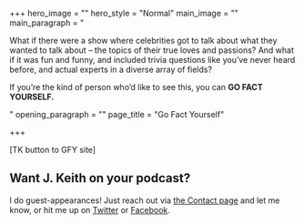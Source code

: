 +++
hero_image = ""
hero_style = "Normal"
main_image = ""
main_paragraph = "<p>What if there were a show where celebrities got to talk about what they wanted to talk about – the topics of their true loves and passions? And what if it was fun and funny, and included trivia questions like you’ve never heard before, and actual experts in a diverse array of fields?</p><p>If you’re the kind of person who’d like to see this, you can <strong>GO FACT YOURSELF.</strong></p>"
opening_paragraph = ""
page_title = "Go Fact Yourself"

+++

\[TK button to GFY site\]

## Want J. Keith on your podcast?

I do guest-appearances! Just reach out via [the Contact page](/contact "Contact Page") and let me know, or hit me up on [Twitter](http://twitter.com/@j_keith "J. Keith on Twitter") or [Facebook](http://www.facebook.com/jkeithdotnet "J. Keith on Facebook").
